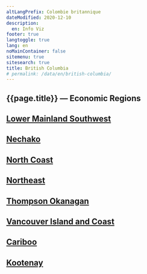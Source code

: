 ```yaml
---
altLangPrefix: Colombie britannique
dateModified: 2020-12-10
description:
  en: Info Viz
footer: true
langtoggle: true
lang: en
noMainContainer: false
sitemenu: true
sitesearch: true
title: British Columbia
# permalink: /data/en/british-columbia/
---
```




<h2>{{page.title}} — Economic Regions</h2>

<section>
    <div class="container">
       <a href="/data/economic-region-indicators/lower-mainland-southwest.html"><h2>Lower Mainland Southwest</h2></a>
       <a href="/data/economic-region-indicators/nechako.html"><h2>Nechako</h2></a>
       <a href="/data/economic-region-indicators/north-coast.html"><h2>North Coast</h2></a>
       <a href="/data/economic-region-indicators/northeast.html"><h2>Northeast</h2></a>
       <a href="/data/economic-region-indicators/thompson-okanagan.html"><h2>Thompson Okanagan</h2></a>
       <a href="/data/economic-region-indicators/vancouver-island-and-coast.html"><h2>Vancouver Island and Coast</h2></a>
       <a href="/data/economic-region-indicators/cariboo.html"><h2>Cariboo</h2></a>
       <a href="/data/economic-region-indicators/kootenay.html"><h2>Kootenay</h2></a>
    </div>
</section>

<!-- <h2>{{ page.description.en }}</h2> -->

<!-- <ul>
  {% for page in site.pages %}
  {% if page.path contains 'en/data' %}
    <li>
      <a href="{{ site.baseurl }}{{ page.url }}">{{ page.contentTitle.en }}</a>
    </li>
    {% endif %}
  {% endfor %}
</ul>
 -->
